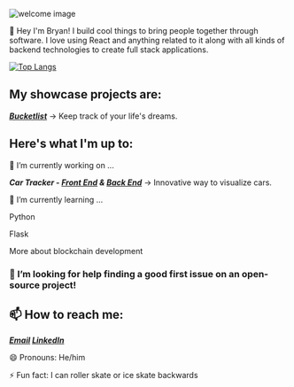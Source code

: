 ![welcome image](https://i.imgur.com/7yGAXt7.jpg "Bryan says hi")

👋 Hey I'm Bryan! I build cool things to bring people together through software. I love using React and anything related to it along with all kinds of backend technologies to create full stack applications.

[![Top Langs](https://github-readme-stats.vercel.app/api/top-langs/?username=braunsteinbryan&exclude_repo=braunsteinbryan.github.io&layout=compact)](https://github.com/braunsteinbryan/braunsteinbryan)

My showcase projects are:
---

***[Bucketlist](https://sei-silk-road.github.io/bucketlist-client/#/)*** -> Keep track of your life's dreams.

Here's what I'm up to:
---

🔭 I’m currently working on ...

***Car Tracker - [Front End](https://github.com/braunsteinbryan/cars-front-end-client) & [Back End](https://github.com/braunsteinbryan/cars-back-end-api)*** -> Innovative way to visualize cars.

🌱 I’m currently learning ...

Python

Flask

More about blockchain development

<!-- 👯 I’m looking to collaborate on all types of projects! I have lots of ideas! -  -->

### 🤔 I’m looking for help finding a good first issue on an open-source project!

📫 How to reach me:
---

***[Email](mailto:braunsteinbryan@gmail.com?subject=[GitHub]) [LinkedIn](https://www.linkedin.com/in/bryan-braunstein/)***

😄 Pronouns: He/him

⚡ Fun fact: I can roller skate or ice skate backwards

